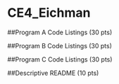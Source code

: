 CE4_Eichman
===========

##Program A Code Listings (30 pts)

##Program B Code Listings (30 pts)

##Program C Code Listings (30 pts)

##Descriptive README (10 pts)
